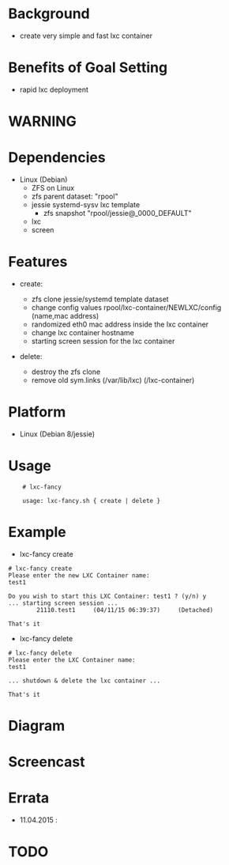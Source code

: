 
Background
==========
* create very simple and fast lxc container

Benefits of Goal Setting
========================
* rapid lxc deployment

WARNING
=======

Dependencies
============
* Linux (Debian)
   * ZFS on Linux
   * zfs parent dataset: "rpool"
   * jessie systemd-sysv lxc template
      * zfs snapshot "rpool/jessie@_0000_DEFAULT"
   * lxc
   * screen

Features
========
* create:
   * zfs clone jessie/systemd template dataset
   * change config values rpool/lxc-container/NEWLXC/config (name,mac address)
   * randomized eth0 mac address inside the lxc container
   * change lxc container hostname
   * starting screen session for the lxc container

* delete:
   * destroy the zfs clone
   * remove old sym.links (/var/lib/lxc) (/lxc-container)

Platform
========
* Linux (Debian 8/jessie)

Usage
=====
```
    # lxc-fancy       
 
    usage: lxc-fancy.sh { create | delete }
```

Example
=======
* lxc-fancy create
```
# lxc-fancy create
Please enter the new LXC Container name: 
test1
 
Do you wish to start this LXC Container: test1 ? (y/n) y
... starting screen session ...
        21110.test1     (04/11/15 06:39:37)     (Detached)
 
That's it
```

* lxc-fancy delete
```
# lxc-fancy delete
Please enter the LXC Container name: 
test1
 
... shutdown & delete the lxc container ...
 
That's it
```

Diagram
=======

Screencast
==========

Errata
======
* 11.04.2015 : 

TODO
====

